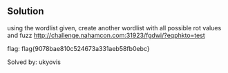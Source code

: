 ## Solution

using the wordlist given, create another wordlist with all possible rot values and fuzz
http://challenge.nahamcon.com:31923/fgdwi/?eqphkto=test

flag: flag{9078bae810c524673a331aeb58fb0ebc}

Solved by: ukyovis
